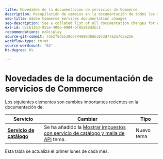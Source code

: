 ```yaml
---
title: Novedades de la documentación de servicios de Commerce
description: Recopilación de cambios en la documentación de todos los servicios de Commerce
seo-title: Adobe Commerce Services documentation changes
seo-description: See a collated list of all documentation changes for Adobe Commerce Services and integration services.
exl-id: dcc613e3-955e-4006-9984-bf05289d3bc1
recommendations: noDisplay
source-git-commit: 7d62f8d5539cd744e98d8d6c072d77a2a7c5a256
workflow-type: tm+mt
source-wordcount: '62'
ht-degree: 0%

---
```


# Novedades de la documentación de servicios de Commerce

Los siguientes elementos son cambios importantes recientes en la documentación de:

| Servicio | Cambiar | Tipo |
| -- | -- | -- |
| [**Servicio de catálogo**](../live-search/overview.md) | Se ha añadido la [Mostrar impuestos con servicio de catálogo y malla de API](https://experienceleague.adobe.com/docs/commerce-merchant-services/catalog-service/taxes.html) tema. | Nuevo tema |

Esta tabla se actualiza el primer lunes de cada mes.
